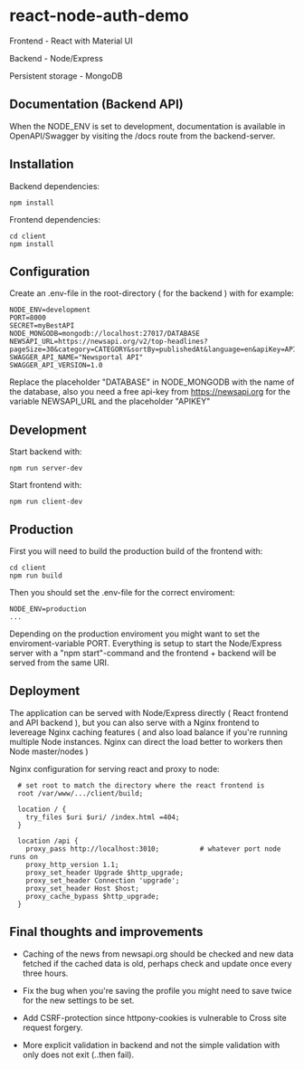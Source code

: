 # react-node-auth-demo

Frontend - React with Material UI

Backend - Node/Express

Persistent storage - MongoDB

## Documentation (Backend API)

When the NODE_ENV is set to development, documentation is available in OpenAPI/Swagger
by visiting the /docs route from the backend-server.

## Installation

Backend dependencies:

```
npm install
```

Frontend dependencies:

```
cd client
npm install
```

## Configuration

Create an .env-file in the root-directory ( for the backend ) with for example:

```
NODE_ENV=development
PORT=8000
SECRET=myBestAPI
NODE_MONGODB=mongodb://localhost:27017/DATABASE
NEWSAPI_URL=https://newsapi.org/v2/top-headlines?pageSize=30&category=CATEGORY&sortBy=publishedAt&language=en&apiKey=APIKEY
SWAGGER_API_NAME="Newsportal API"
SWAGGER_API_VERSION=1.0
```

Replace the placeholder "DATABASE" in NODE_MONGODB with the name of the database, also you need a free api-key from https://newsapi.org
for the variable NEWSAPI_URL and the placeholder "APIKEY"

## Development

Start backend with:

```
npm run server-dev
```

Start frontend with:

```
npm run client-dev
```

## Production

First you will need to build the production build of the frontend with:

```
cd client
npm run build
```

Then you should set the .env-file for the correct enviroment:

```
NODE_ENV=production
...
```

Depending on the production enviroment you might want to set the enviroment-variable PORT.
Everything is setup to start the Node/Express server with a "npm start"-command and the frontend + backend
will be served from the same URI.

## Deployment

The application can be served with Node/Express directly ( React frontend and API backend ), but you
can also serve with a Nginx frontend to levereage Nginx caching features ( and also load balance if you're
running multiple Node instances. Nginx can direct the load better to workers then Node master/nodes )

Nginx configuration for serving react and proxy to node:

```
  # set root to match the directory where the react frontend is
  root /var/www/.../client/build;

  location / {
    try_files $uri $uri/ /index.html =404;
  }

  location /api {
    proxy_pass http://localhost:3010;          # whatever port node runs on
    proxy_http_version 1.1;
    proxy_set_header Upgrade $http_upgrade;
    proxy_set_header Connection 'upgrade';
    proxy_set_header Host $host;
    proxy_cache_bypass $http_upgrade;
  }
```

## Final thoughts and improvements

* Caching of the news from newsapi.org should be checked and new data fetched if the cached data is old, perhaps
check and update once every three hours.

* Fix the bug when you're saving the profile you might need to save twice for the new settings to be set.

* Add CSRF-protection since httpony-cookies is vulnerable to Cross site request forgery.

* More explicit validation in backend and not the simple validation with only does not exit (..then fail).